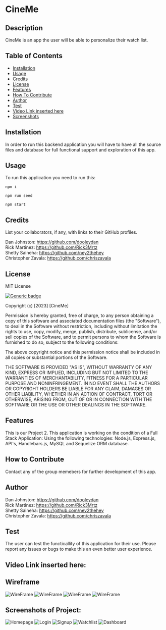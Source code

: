 # CineMe

  ## Description 
  CineMe is an app the user will be able to personalize their watch list. 

  ## Table of Contents
  - [Installation](#installation)
  - [Usage](#usage)
  - [Credits](#credits)
  - [License](#license)
  - [Features](#features)
  - [How To Contribute](#how-to-contribute)
  - [Author](#author)
  - [Test](#test)
  - [Video Link inserted here](#video-link-inserted-here)
  - [Screenshots](#screenshots)

  ## Installation 
  In order to run this backend application you will have to have all the source files and database for full functional support and exploration of this app. 

  ## Usage
  To run this application you need to run this:


```
npm i

npm run seed

npm start
```
    
  ## Credits
  List your collaborators, if any, with links to their GitHub profiles.

  Dan Johnston: https://github.com/dooleydan \
  Rick Martinez: https://github.com/Rick3Mrtz \
  Shetty Saineha: https://github.com/ney2thehey \
  Christopher Zavala: https://github.com/chriszavala


  ## License 
  MIT License
  
  [![Generic badge](https://img.shields.io/badge/License-MIT&ensp;License-purple.svg)](https://choosealicense.com/licenses/mit-license/.)
  
Copyright (c) [2023] [CineMe]

Permission is hereby granted, free of charge, to any person obtaining a copy
of this software and associated documentation files (the "Software"), to deal
in the Software without restriction, including without limitation the rights
to use, copy, modify, merge, publish, distribute, sublicense, and/or sell
copies of the Software, and to permit persons to whom the Software is
furnished to do so, subject to the following conditions:

The above copyright notice and this permission notice shall be included in all
copies or substantial portions of the Software.

THE SOFTWARE IS PROVIDED "AS IS", WITHOUT WARRANTY OF ANY KIND, EXPRESS OR
IMPLIED, INCLUDING BUT NOT LIMITED TO THE WARRANTIES OF MERCHANTABILITY,
FITNESS FOR A PARTICULAR PURPOSE AND NONINFRINGEMENT. IN NO EVENT SHALL THE
AUTHORS OR COPYRIGHT HOLDERS BE LIABLE FOR ANY CLAIM, DAMAGES OR OTHER
LIABILITY, WHETHER IN AN ACTION OF CONTRACT, TORT OR OTHERWISE, ARISING FROM,
OUT OF OR IN CONNECTION WITH THE SOFTWARE OR THE USE OR OTHER DEALINGS IN THE
SOFTWARE.
  
  ## Features
  This is our Project 2. This application is working on the condition of a Full Stack Application: Using the following technologies: Node.js, Express.js, API's, Handlebars.js, MySQL and Sequelize ORM database. 

  ## How to Contribute
  Contact any of the group memebers for further development of this app. 

  ## Author 
  Dan Johnston: https://github.com/dooleydan \
  Rick Martinez: https://github.com/Rick3Mrtz \
  Shetty Saineha: https://github.com/ney2thehey \
  Christopher Zavala: https://github.com/chriszavala

  ## Test
 The user can test the functicallity of this application for their use. Please report any issues or bugs to make this an even better user experience.  

  ## Video Link inserted here:

  ## Wireframe
  ![WireFrame](./public/assets/Screen%20Shot%202023-02-14%20at%203.04.35%20PM.png)
  ![WireFrame](./public/assets/Screen%20Shot%202023-02-14%20at%203.06.48%20PM.png)
  ![WireFrame](./public/assets/Screen%20Shot%202023-02-14%20at%203.05.56%20PM.png)
 ![WireFrame](./public/assets/Screen%20Shot%202023-02-14%20at%202.51.33%20PM.png)







  ## Screenshots of Project:
![Homepage](./public/assets/Screen%20Shot%202023-02-14%20at%2011.46.17%20PM.png)
![Login](./public/assets/Screen%20Shot%202023-02-14%20at%209.52.20%20PM.png)
![Signup](./public/assets/Screen%20Shot%202023-02-14%20at%209.53.29%20PM.png)
![Watchlist](./public/assets/Screen%20Shot%202023-02-14%20at%2010.00.09%20PM.png)
![Dashboard](./public/assets/Screen%20Shot%202023-02-14%20at%2010.01.08%20PM.png)






